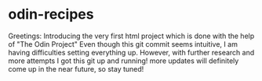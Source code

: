 # odin-recipes
Greetings:
    Introducing the very first html project which is done with the help of "The Odin Project"
    Even though this git commit seems intuitive, I am having difficulties setting everything up.
    However, with further research and more attempts I got this git up and running!
    more updates will definitely come up in the near future, so stay tuned!